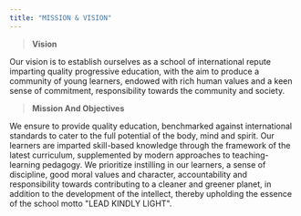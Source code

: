 ```yaml
---
title: "MISSION & VISION"
---
```


> **Vision**

Our vision is to establish ourselves as a school of international repute imparting quality progressive education, with the aim to produce a community of young learners, endowed with rich human values and a keen sense of commitment, responsibility towards the community and society.

> **Mission And Objectives**

We ensure to provide quality education, benchmarked against international standards to cater to the full potential of the body, mind and spirit. Our learners are imparted skill-based knowledge through the framework of the latest curriculum, supplemented by modern approaches to teaching-learning pedagogy. We prioritize instilling in our learners, a sense of discipline, good moral values and character, accountability and responsibility towards contributing to a cleaner and greener planet, in addition to the development of the intellect, thereby upholding the essence of the school motto "LEAD KINDLY LIGHT".


